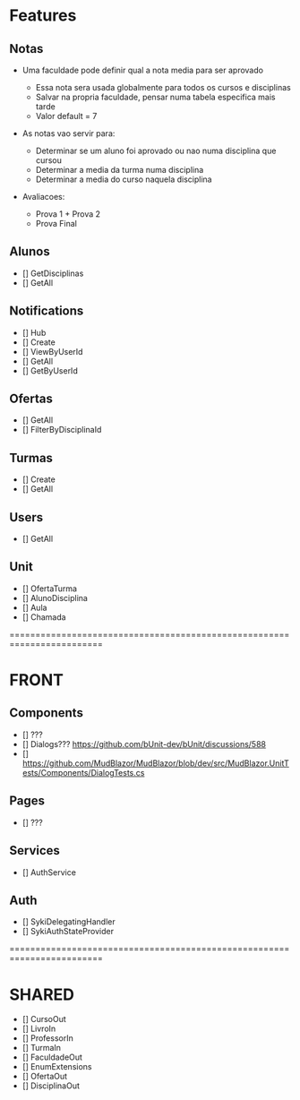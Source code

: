 # Features

## Notas

- Uma faculdade pode definir qual a nota media para ser aprovado
    - Essa nota sera usada globalmente para todos os cursos e disciplinas
    - Salvar na propria faculdade, pensar numa tabela especifica mais tarde
    - Valor default = 7

- As notas vao servir para:
    - Determinar se um aluno foi aprovado ou nao numa disciplina que cursou
    - Determinar a media da turma numa disciplina
    - Determinar a media do curso naquela disciplina

- Avaliacoes:
    - Prova 1 + Prova 2
    - Prova Final

## Alunos

- [] GetDisciplinas
- [] GetAll

## Notifications

- [] Hub
- [] Create
- [] ViewByUserId
- [] GetAll
- [] GetByUserId

## Ofertas

- [] GetAll
- [] FilterByDisciplinaId

## Turmas

- [] Create
- [] GetAll

## Users

- [] GetAll

## Unit

- [] OfertaTurma
- [] AlunoDisciplina
- [] Aula
- [] Chamada

========================================================================

# FRONT

## Components

- [] ???
- [] Dialogs??? https://github.com/bUnit-dev/bUnit/discussions/588
- [] https://github.com/MudBlazor/MudBlazor/blob/dev/src/MudBlazor.UnitTests/Components/DialogTests.cs

## Pages

- [] ???

## Services
- [] AuthService

## Auth
- [] SykiDelegatingHandler
- [] SykiAuthStateProvider

========================================================================

# SHARED

- [] CursoOut
- [] LivroIn
- [] ProfessorIn
- [] TurmaIn
- [] FaculdadeOut
- [] EnumExtensions
- [] OfertaOut
- [] DisciplinaOut
